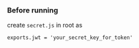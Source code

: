### Before running

create ```secret.js``` in root as

```
exports.jwt = 'your_secret_key_for_token'
```
